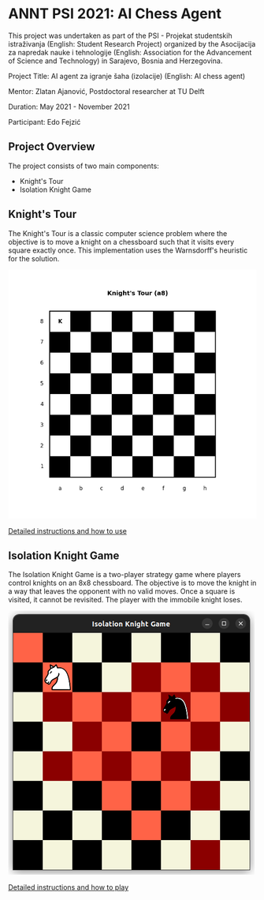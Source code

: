 # ANNT PSI 2021: AI Chess Agent

This project was undertaken as part of the PSI - Projekat studentskih istraživanja (English: Student Research Project) organized by the Asocijacija za napredak nauke i tehnologije (English: Association for the Advancement of Science and Technology) in Sarajevo, Bosnia and Herzegovina.

Project Title: AI agent za igranje šaha (izolacije) (English: AI chess agent)

Mentor: Zlatan Ajanović, Postdoctoral researcher at TU Delft

Duration: May 2021 - November 2021

Participant: Edo Fejzić

## Project Overview

The project consists of two main components:
- Knight's Tour
- Isolation Knight Game

## Knight's Tour

The Knight's Tour is a classic computer science problem where the objective is to move a knight on a chessboard such that it visits every square exactly once. This implementation uses the Warnsdorff's heuristic for the solution.

![Visualization of the Knight's Tour](./Knight's%20Tour%20/animations/8x8_0-0.gif)

[Detailed instructions and how to use](./Knight's%20Tour%20/README.md)

## Isolation Knight Game

The Isolation Knight Game is a two-player strategy game where players control knights on an 8x8 chessboard. The objective is to move the knight in a way that leaves the opponent with no valid moves. Once a square is visited, it cannot be revisited. The player with the immobile knight loses.

![Screenshot of the Isolation Knight Game](./Isolation%20Game/figs/game_screenshot.png)

[Detailed instructions and how to play](./Isolation%20Game/README.md)